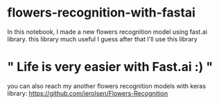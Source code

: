 # flowers-recognition-with-fastai

In this notebook, I made a new flowers recognition model using fast.ai library. this library much useful I guess after that I'll use this library 

# " Life is very easier with Fast.ai :) "


you can also reach my another flowers recognition models with keras library: https://github.com/ierolsen/Flowers-Recognition
